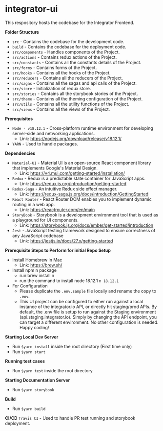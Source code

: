 
# integrator-ui
This respository hosts the codebase for the Integrator Frontend.

**Folder Structure**
- ```src``` - Contains the codebase for the development code.
- ```build``` - Contains the codebase for the deployment code.
- ```src/components``` - Handles components of the Project.
- ```src/actions``` - Contains redux actions of the Project.
- ```src/constants``` - Contains all the constants details of the Project.
- ```src/forms``` - Contains forms of the Project.
- ```src/hooks``` - Contains all the hooks of the Project.
- ```src/reducers``` - Contains all the reducers of the Project.
- ```src/sagas``` - Contains all the sagas and api calls of the Project.
- ```src/store``` - Initialization of redux store.
- ```src/stories``` - Contains all the storybook stories of the Project.
- ```src/theme``` - Contains all the theming configuration of the Project.
- ```src/utils``` - Contains all the utility functions of the Project.
- ```src/views``` - Contains all the views of the Project.



**Prerequisites**
- ```Node - v18.12.1``` - Cross-platform runtime environment for developing server-side and networking applications.
   - Link: https://nodejs.org/download/release/v18.12.1/
- ```YARN``` - Used to handle packages.

**Dependencies**
- ```Material-UI``` - Material UI is an open-source React component library that implements Google's Material Design.
    - Link: https://v4.mui.com/getting-started/installation/
- ```Redux``` - Redux is a predictable state container for JavaScript apps.
    - Link: https://redux.js.org/introduction/getting-started
- ```Redux-Saga``` - An intuitive Redux side effect manager.
    - Link: https://redux-saga.js.org/docs/introduction/GettingStarted
- ```React Router``` - React Router DOM enables you to implement dynamic routing in a web app.
    - Link: https://reactrouter.com/en/main
- ```StoryBook``` - Storybook is a development environment tool that is used as a playground for UI components.
    - Link: https://storybook.js.org/docs/ember/get-started/introduction
- ```Jest``` - JavaScript testing framework designed to ensure correctness of any JavaScript codebase
    - Link: https://jestjs.io/docs/27.x/getting-started
    


**Prerequisite Steps to Perform for initial Repo Setup**
- Install Homebrew in Mac 
    - Link: https://brew.sh/
- Install npm n package
    - run brew install n
    - run the command to install node 18.12.1 `n 18.12.1`
- For Configuration
    - Please duplicate the `.env.sample` file locally and rename the copy to `.env`.
    - This UI project can be configured to either run against a local instance of the integrator.io API, 
      or directly hit staging/prod APIs. By default, the .env file is setup to run against the Staging 
      environment (api.staging.integrator.io). Simply by changing the API endpoint, you can
      target a different environment. No other configuration is needed. Happy coding!


**Starting Local Dev Server**
- Run ``$yarn install`` inside the root directory (First time only)
- Run ``$yarn start``

**Running test cases**
- Run ``$yarn test`` inside the root directory

**Starting Documentation Server**
- Run ``$yarn storybook``

**Build**
- Run ``$yarn build``

**CI/CD**
``Travis CI`` - Used to handle PR test running and storybook deployment.
